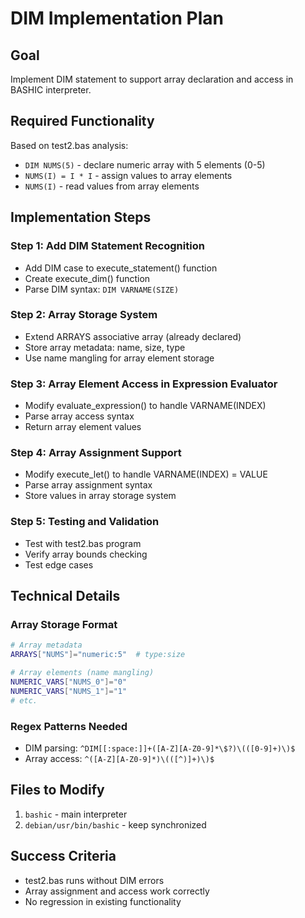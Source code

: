 # DIM Implementation Plan

## Goal
Implement DIM statement to support array declaration and access in BASHIC interpreter.

## Required Functionality
Based on test2.bas analysis:
- `DIM NUMS(5)` - declare numeric array with 5 elements (0-5)
- `NUMS(I) = I * I` - assign values to array elements
- `NUMS(I)` - read values from array elements

## Implementation Steps

### Step 1: Add DIM Statement Recognition
- Add DIM case to execute_statement() function
- Create execute_dim() function
- Parse DIM syntax: `DIM VARNAME(SIZE)`

### Step 2: Array Storage System
- Extend ARRAYS associative array (already declared)
- Store array metadata: name, size, type
- Use name mangling for array element storage

### Step 3: Array Element Access in Expression Evaluator
- Modify evaluate_expression() to handle VARNAME(INDEX)
- Parse array access syntax
- Return array element values

### Step 4: Array Assignment Support
- Modify execute_let() to handle VARNAME(INDEX) = VALUE
- Parse array assignment syntax
- Store values in array storage system

### Step 5: Testing and Validation
- Test with test2.bas program
- Verify array bounds checking
- Test edge cases

## Technical Details

### Array Storage Format
```bash
# Array metadata
ARRAYS["NUMS"]="numeric:5"  # type:size

# Array elements (name mangling)
NUMERIC_VARS["NUMS_0"]="0"
NUMERIC_VARS["NUMS_1"]="1"
# etc.
```

### Regex Patterns Needed
- DIM parsing: `^DIM[[:space:]]+([A-Z][A-Z0-9]*\$?)\(([0-9]+)\)$`
- Array access: `^([A-Z][A-Z0-9]*)\(([^)]+)\)$`

## Files to Modify
1. `bashic` - main interpreter
2. `debian/usr/bin/bashic` - keep synchronized

## Success Criteria
- test2.bas runs without DIM errors
- Array assignment and access work correctly
- No regression in existing functionality
